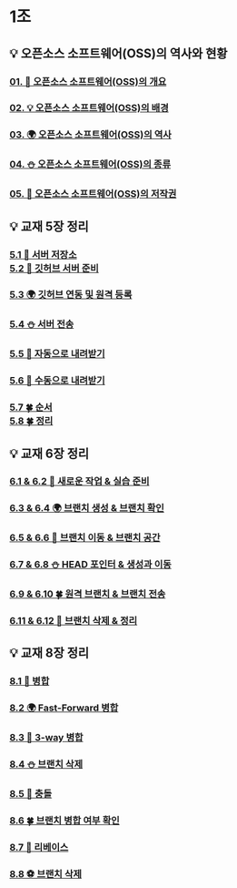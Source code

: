 1조
=

💡 오픈소스 소프트웨어(OSS)의 역사와 현황
-

### [01. 🚀 오픈소스 소프트웨어(OSS)의 개요](https://github.com/QBteamOSS/OSS_Assignments/blob/main/OSS%EC%97%AD%EC%82%AC%EC%99%80%20%ED%98%84%ED%99%A9/01.%20OSS%EC%9D%98%20%EA%B0%9C%EC%9A%94.md)
### [02. 💡 오픈소스 소프트웨어(OSS)의 배경](https://github.com/QBteamOSS/OSS_Assignments/blob/main/OSS%EC%97%AD%EC%82%AC%EC%99%80%20%ED%98%84%ED%99%A9/02.%20OSS%EC%9D%98%20%EB%B0%B0%EA%B2%BD.md)
### [03. 🌍 오픈소스 소프트웨어(OSS)의 역사](https://github.com/QBteamOSS/OSS_Assignments/blob/main/OSS%EC%97%AD%EC%82%AC%EC%99%80%20%ED%98%84%ED%99%A9/03.%20OSS%EC%9D%98%20%EC%97%AD%EC%82%AC.md)
### [04. ⛄ 오픈소스 소프트웨어(OSS)의 종류](https://github.com/QBteamOSS/OSS_Assignments/blob/main/OSS%EC%97%AD%EC%82%AC%EC%99%80%20%ED%98%84%ED%99%A9/04.%20OSS%EC%9D%98%20%EC%A2%85%EB%A5%98.md)
### [05. 🌊 오픈소스 소프트웨어(OSS)의 저작권](https://github.com/QBteamOSS/OSS_Assignments/blob/main/OSS%EC%97%AD%EC%82%AC%EC%99%80%20%ED%98%84%ED%99%A9/05.%20OSS%EC%9D%98%20%EC%A0%80%EC%9E%91%EA%B6%8C.md)

💡 교재 5장 정리
-
### [5.1 🚀 서버 저장소<br> 5.2 🚀 깃허브 서버 준비](https://github.com/QBteamOSS/OSS_Assignments/blob/main/organize_chapter5/1%EB%B2%88.md)
### [5.3 🌍 깃허브 연동 및 원격 등록](https://github.com/QBteamOSS/OSS_Assignments/blob/main/organize_chapter5/2%EB%B2%88.md)
### [5.4 ⛄ 서버 전송](https://github.com/QBteamOSS/OSS_Assignments/blob/main/organize_chapter5/3%EB%B2%88.md)
### [5.5 🌊 자동으로 내려받기](https://github.com/QBteamOSS/OSS_Assignments/blob/main/organize_chapter5/4%EB%B2%88.md)
### [5.6 🎈 수동으로 내려받기](https://github.com/QBteamOSS/OSS_Assignments/blob/main/organize_chapter5/5%EB%B2%88.md)
### [5.7 🍀 순서 <br>5.8 🍀 정리](https://github.com/QBteamOSS/OSS_Assignments/blob/main/organize_chapter5/6%EB%B2%88.md)

💡 교재 6장 정리
-
###  [6.1 & 6.2 🚀 새로운 작업 & 실습 준비](https://github.com/QBteamOSS/OSS_Assignments/blob/main/organize_chapter6/(1)%206.1%20%26%206.2.md)
###  [6.3 & 6.4 🌍 브랜치 생성 & 브랜치 확인](https://github.com/QBteamOSS/OSS_Assignments/blob/main/organize_chapter6/(2)%206.3%20%26%203.4.md)
###  [6.5 & 6.6 🌊 브랜치 이동 & 브랜치 공간](https://github.com/QBteamOSS/OSS_Assignments/blob/main/organize_chapter6/(3)%206.5%20&%206.6%20.md)
###  [6.7 & 6.8 ⛄ HEAD 포인터 & 생성과 이동](https://github.com/QBteamOSS/OSS_Assignments/blob/main/organize_chapter6/(4)%206.7%20&%206.8.md)
###  [6.9 & 6.10 🍀 원격 브랜치 & 브랜치 전송](https://github.com/QBteamOSS/OSS_Assignments/blob/main/organize_chapter6/(5)%206.9%20&%206.10.md)
### [6.11 & 6.12 🎈 브랜치 삭제 & 정리](https://github.com/QBteamOSS/OSS_Assignments/blob/main/organize_chapter6/(6)%206.11%20&%206.12.md)

💡 교재 8장 정리
-
###  [8.1 🚀 병합](https://github.com/QBteamOSS/OSS_Assignments/blob/main/organize_chapter8/(1)%208-1.md)
###  [8.2 🌍 Fast-Forward 병합](https://github.com/QBteamOSS/OSS_Assignments/blob/main/organize_chapter8/(2)%208-2.md)
###  [8.3 🌊 3-way 병합](https://github.com/QBteamOSS/OSS_Assignments/blob/main/organize_chapter8/(3)%208-3.md)
###  [8.4 ⛄ 브랜치 삭제](https://github.com/QBteamOSS/OSS_Assignments/blob/main/organize_chapter8/(4)%208-4.md)
###  [8.5 🌊 충돌]()
###  [8.6 🍀 브랜치 병합 여부 확인](https://github.com/QBteamOSS/OSS_Assignments/blob/main/organize_chapter8/(6)%208-6.md)
###  [8.7 🎈 리베이스](https://github.com/QBteamOSS/OSS_Assignments/blob/main/organize_chapter8/(7)%208-7.md)
###  [8.8 ⚽ 브랜치 삭제]()


